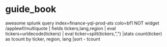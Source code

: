 # guide_book

awesome splunk query 
index=finance-yql-prod-ats  colo=bf1 NOT widget /applewf/multiquote | fields tickers,lang,region | eval tickers=urldecode(tickers) | eval ticker=split(tickers,",") |stats count(ticker) as tcount by  ticker, region, lang |sort - tcount
